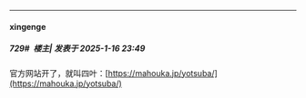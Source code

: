 ﻿
*****

####  xingenge  
##### 729#         楼主| 发表于 2025-1-16 23:49

官方网站开了，就叫四叶：[https://mahouka.jp/yotsuba/](https://mahouka.jp/yotsuba/)

